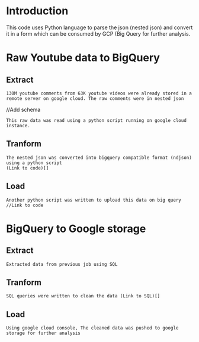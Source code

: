 # Introduction
This code uses Python language to parse the json (nested json) and convert it in a form which can be consumed by GCP (Big Query for further analysis.

# Raw Youtube data to BigQuery
## Extract
	130M youtube comments from 63K youtube videos were already stored in a remote server on google cloud. The raw comments were in nested json

 //Add schema

 	This raw data was read using a python script running on google cloud instance.


## Tranform
 	The nested json was converted into bigquery compatible format (ndjson) using a python script 	
 	(Link to code)[]
 

 ## Load
 	Another python script was written to upload this data on big query 	//Link to code



# BigQuery to Google storage
## Extract
	Extracted data from previous job using SQL

## Tranform
	SQL queries were written to clean the data (Link to SQL)[]

 ## Load
 	Using google cloud console, The cleaned data was pushed to google storage for further analysis